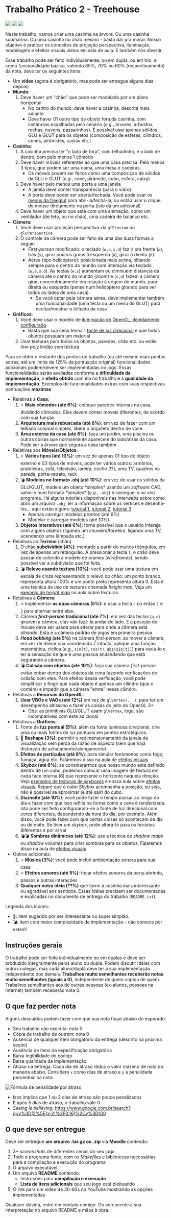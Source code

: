 # Trabalho Prático 2 - Treehouse

![](images/casa-arvore.png)
![](images/casa-submarina.png)
![](images/casa-zelda.png)

Neste trabalho, vamos criar uma casinha na árvore. Ou uma casinha submarina.
Ou uma casinha no chão mesmo - basta dar pra morar. Nosso objetivo é
praticar os conceitos de projeção perspectiva, iluminação, modelagem e
efeitos visuais vistos em sala de aula. E também nos divertir.

Esse trabalho pode ser feito individualmente, ou em dupla, ou em trio, e
como funcionalidade básica, valendo 85%, 70% ou 60% (respectivamente) da
nota, deve ter os seguintes itens:

- Um **vídeo** (agora é obrigatório, mas pode ser entregue alguns
  dias depois)
- **Mundo**:
  1. Deve haver um "chão" que pode ser modelado por um plano horizontal
     - No centro do mundo, deve haver a casinha, descrita mais adiante
     - Deve haver 01 outro tipo de objeto fora da casinha, com instâncias
       espalhadas pelo cenário (_e.g._, árvores, arbustos, rochas, nuvens,
       passarinhos). É possível usar apenas sólidos GLU e GLUT para os
       objetos (composição de esferas, cilindros, cones, pirâmides, caixas etc.)
- **Casinha**:
  1. A casinha precisa ter "o lado de fora", com telhadinho, e o lado
     de dentro, com pelo menos 1 cômodo
  1. Deve haver móveis referentes ao que uma casa precisa. Pelo menos 3 tipos,
     que podem ser uma cama, uma mesa e cadeiras.
     - Os móveis podem ser feitos como uma composição de sólidos da GLU e
       GLUT (_e.g._, cone, pirâmide, cubo, esfera, caixa)
  1. Deve haver pelo menos uma porta e uma janela
     - A janela deve conter transparência (para o vidro)
     - A porta deve poder ser aberta/fechada. Você pode usar os
       [menus da freeglut][menu] para abri-la/fechá-la, ou então usar o clique
       do mouse diretamente na porta (isto dá um adicional)
  1. Deve haver um objeto que está com uma animação, como um ventilador (de
     teto, ou no chão), uma cadeira de balanço etc.
- **Câmera**:
  1. Você deve usar projeção perspectiva via `glFrustum` ou `gluPerspective`
  1. O controle da câmera pode ser feito de uma das duas formas a seguir:
     - _First-person_ modificado: o teclado (`w,a,s,d`) faz ir pra frente
       (`w`), trás  (`s`), girar poucos graus à esquerda (`a`), girar à
       direita (`d`).
     - Aérea (tipo helicóptero): posicionada mais acima, olhando sempre
       para o centro do mundo com interação via teclado (`w,a,s,d`). As teclas
       (`w,s`) aumentam ou diminuem distancia da câmera até o centro do mundo
       (_zoom_) e (`s,d`) fazem a câmera girar, concentricamente em relação à
       origem do mundo, para direita ou esquerda (pense num helicóptero
       girando para ver todos os lados de uma casa).
       - Se você optar pela câmera aérea, deve implementar também uma
         funcionalidade (uma tecla ou um menu do GLUT) para ocultar/mostrar
         o telhado da casa
- **Gráficos**:
  1. Você deve usar o modelo de
     [iluminação do OpenGL, devidamente configurado][lighting]
     - Basta que sua cena tenha 1
       [fonte de luz direcional][lighting-directional] e que todos objetos
       possuam um material
  1. Usar texturas para todos os objetos, paredes, chão etc. ou estilo
     _low-poly_ lindão sem textura

Para se obter o restante dos pontos do trabalho (ou até mesmo mais pontos
extras, até um limite de 125% da pontuação original) funcionalidades adicionais
podem/devem ser implementadas no jogo. Essas funcionalidades serão avaliadas
conforme a **dificuldade da implementação**, o **efeito obtido** com ela no
trabalho e a **qualidade da implementação**. Exemplos de funcionalidades
extras com suas respectivas pontuações **máximas**:

- Relativas à **Casa**:
  1. :star: **Mais cômodos (até 6%)**: coloque paredes internas na casa,
     dividindo cômodos. Eles devem conter móveis diferentes, de acordo
     com sua função
  1. **Arquitetura mais rebuscada (até 6%)**: em vez de fazer com um
     telhado colonial simples, libere o arquiteto dentro de você
  1. **Área externa da casa (até 8%)**: faça um jardim, uma piscina ou
     outras coisas que normalmente aparecem do lado/atrás da casa. Pode
     ser a árvore que segura a casa também
- Relativas aos **Móveis/Objetos**:
  1. :star: **Vários tipos (até 10%)**: em vez de apenas 01 tipo de
     objeto externo e 03 tipos de móveis, pode ter vários outros: armários,
     prateleiras, sofá, televisão, lareira, cocho (!?), uma TV, quadros
     na parede, porta-retrato, rack
  1. :bomb: **Modelos no formato .obj (até 10%)**: em vez de usar os
     sólidos da GLU/GLUT, modele um objeto \*simples\* usando um _software_
     CAD, salve-o num formato \*simples\* (_e.g._, `.obj`) e carregue-o no
     seu programa. Há alguns tutoriais disponíveis nas _interwebs_ sobre
     como abrir um arquivo `.obj`, ler a informação sobre os vértices e
     desenhá-los... aqui estão alguns: [tutorial 1][obj-tut-1],
     [tutorial 2][obj-tut-2], [tutorial 3][obj-tut-3]
     - Apenas carregar modelos prontos (até 6%)
     - Modelar e carregar modelos (até 10%)
  1. **Objetos interativos (até 6%)**: torne possível que o usuário
     interaja com alguns objetos (ligando um chuveiro/torneira, ligando uma
     TV, acendendo uma lâmpada etc.)
- Relativas ao **Terreno** (chão):
  1. O chão **subdividido (4%)**: montado a partir de muitos triângulos, em
     vez de apenas um retangulão. A pressionar a tecla `f`, o chão deve
     passar de colorido a modelo de arames (_wireframes_), sendo possível
     ver a subdivisão que foi feita.
  1. :bomb: **Relevo usando textura (10%)**: você pode usar uma
     textura em escala de cinza representando o relevo do chão: um ponto branco,
     representa altura 100% e um ponto preto representa altura 0. Esta é uma
     técnica de uso de texturas chamada _height map_. Veja um
     [exemplo de _height map_][height-map] na aula sobre texturas.
- Relativas à **Câmera**:
  1. :star: Implementar **as duas câmeras (5%):** e usar a tecla `c` ou
     então `1` e `2` para alternar entre elas.
  1. Câmera **_first-person_ tradicional (até 7%)**: em vez das teclas
     (`a,d`) girarem a câmera, elas vão fazê-la andar de lado. E a posição do
     mouse deve ser usada para alterar para onde a câmera está olhando. Esta é
     a câmera padrão de jogos em primeira pessoa.
  1. **_Head bobbing_ (até 5%)** na câmera _first-person_: ao mover a câmera,
     em vez de deixar sua coordenada Z intacta, aplique uma função matemática,
     cíclica (_e.g._, `sin(t)`, `cos(t)`, [`abs(sin(t))`][bob-abs-sin]) para
     variá-lo e ter a sensação de que é uma pessoa andandando que está
     segurando a câmera.
  1. :bomb: **Colisão com objetos (até 10%)**: faça sua câmera
     _first-person_ evitar entrar dentro dos objetos da cena fazendo
     verificações de colisão com eles. Para efeitos dessa verficação,
     você pode simplificar e fingir que cada objeto é apenas um cilindro
     (que o contém) e impedir que a câmera "entre" nesse cilindro.
- Relativas a **Recursos do OpenGL**:
  1. **Usar VBOs e VAOs (até 12%)** em vez de `glVertex(...)`: para ter
     um desempenho altíssimo e fazer as coisas do jeito do OpenGL 3+
     - Obs: as primitivas GLU/GLUT usam `glVertex`, logo, são incompatíveis com
       este adicional
- Relativas a **Gráficos**:
  1. Fonte de **luz pontual (5%)**: além da fonte luminosa direcional, crie uma
     ou mais fontes de luz pontuais em pontos estratégicos.
  1. :star2: **Reshape (3%)**: permitir o redimensionamento da janela
     de visualização sem perda da razão de aspecto (sem que haja distorção
     de achatamento/alongamento)
  1. **Efeitos de partículas (até 8%)**: para simular fenômenos como fogo,
     fumaça, água etc. Falaremos disso na aula de [efeitos visuais][visual-fx]
  1. **_Skybox_ (até 8%)**: se considerarmos que nosso mundo
     está definido dentro de um cubo, podemos colocar uma imagem de textura
     em cada face interna (6) que represente o horizonte naquela direção. Veja
     [exemplos de texturas de _skyboxes_][skybox] e nossa aula sobre
     [efeitos visuais][visual-fx]. Repare que o cubo _Skybox_ acompanha
     a posição, ou seja, não é possível se aproximar (e até sair) do cubo.
  1. **Dia/noite (até 10%)**: você pode fazer o tempo passar ao longo do dia
     e fazer com que isso reflita na forma como a cena é renderizada. Isto pode
     ser feito configurando-se a fonte de luz direcional com cores diferentes,
     dependendo da hora do dia, por exemplo. Além disso, você pode fazer com
     que certas coisas só aconteçam de dia ou de noite. Se tiver um _skybox_,
     pode alterá-lo para os horários diferentes e por aí vai
  1. :bomb::bomb: **Sombras dinâmicas (até 12%)**: use a técnica de
     _shadow maps_ ou _shadow volumes_ para criar sombras para os objetos.
     Falaremos disso na aula de [efeitos visuais][visual-fx]
- Outros adicionais:
  1. :star: **Música (3%)**: você pode incluir ambientação sonora para
     sua casa
  1. :star: **Efeitos sonoros (até 5%)**: tocar efeitos sonoros da porta
     abrindo, passos e outras interações
  1. **Qualquer outra idéia (??%)** que torne a casinha mais interessante ou
     agradável aos sentidos. Essas idéias precisam ser documentadas e
     explicadas no documento de entrega do trabalho (`README.txt`).


Legenda dos ícones:
  - :star2:: item sugerido por ser interessante ou super simplão.
  - :bomb:: item com maior complexidade de implementação - não
    comece por estes!!

## Instruções gerais

O trabalho pode ser feito individualmente ou em duplas e deve ser produzido
integralmente pelos aluno ou dupla. Podem discutir idéias com outros colegas,
mas cada aluno/dupla deve ter a sua implementação independente dos demais.
**Trabalhos muito semelhantes receberão notas muito semelhantes (iguais a 0)**,
independente de quem copiou de quem. Trabalhos semelhantes aos de outras
pessoas (ex-alunos, pessoas na Internet) também receberão nota 0.


## O que faz perder nota

Alguns descuidos podem fazer com que sua nota fique abaixo do esperado:
- Seu trabalho não executa: nota 0
- Cópia de trabalho de outrem: nota 0
- Ausência de qualquer item obrigatório da entrega (descrito na próxima seção)
- Ausência de itens da especificação obrigatória
- Baixa legibilidade do código
- Baixa qualidade da implementação
- Atraso na entrega. Cada dia de atraso reduz o valor máximo de nota da
 maneira abaixo. Considere `x` como dias de atraso e `y` a penalidade
 percentual na nota:

![Fórmula de penalidade por atraso](../../images/penalidade-por-atraso.png)
- Isso implica que 1 ou 2 dias de atraso são pouco penalizados
- E após 5 dias de atraso, o trabalho vale 0
- _Seeing is believing_:
  https://www.google.com.br/search?q=y%3D(2%5E(x-2)%2F0.16)%2Cy%3D100


## O que deve ser **entregue**

Deve ser entregue **um arquivo .tar.gz ou .zip** via **Moodle** contendo:
 1. 3+ _screenshots_ de diferentes cenas do seu jogo
 1. Todo o programa fonte, com os _Makefiles_ e bibliotecas necessárias
    para a compilação e execução do programa
 1. O arquivo executável
 1. Um arquivo **README** contendo:
    - Instruções para **compilação e execução**
    - **Lista de itens adicionais** que seu jogo está pleiteando
 1. O link para um vídeo de 30-60s no YouTube mostrando as opções implementadas

Qualquer dúvida, entre em contato comigo. Ou acrescente a sua interpretação no
arquivo README e mãos à obra.

[menu]: http://www.programming-techniques.com/2012/05/glut-tutorial-creating-menus-and.html
[skybox]: https://www.google.com.br/search?q=skybox&safe=off&hl=pt-BR&source=lnms&tbm=isch&sa=X&ei=jMM_VenRNKuasQSCwYDABw&ved=0CAgQ_AUoAg&biw=1366&bih=599
[lighting]: http://fegemo.github.io/cefet-cg/classes/lighting/#26
[lighting-directional]: http://fegemo.github.io/cefet-cg/classes/lighting/#37
[obj-tut-1]: http://www.opengl-tutorial.org/beginners-tutorials/tutorial-7-model-loading/
[obj-tut-2]: http://netization.blogspot.in/2014/10/loading-obj-files-in-opengl.html
[obj-tut-3]: https://tutorialsplay.com/opengl/2014/09/17/lesson-9-loading-wavefront-obj-3d-models/
[visual-fx]: http://fegemo.github.io/cefet-cg/classes/visual-effects/#4
[height-map]: http://fegemo.github.io/cefet-cg/classes/textures/#43
[bob-abs-sin]: http://www.wolframalpha.com/input/?i=abs%28sin%28x%29%29
